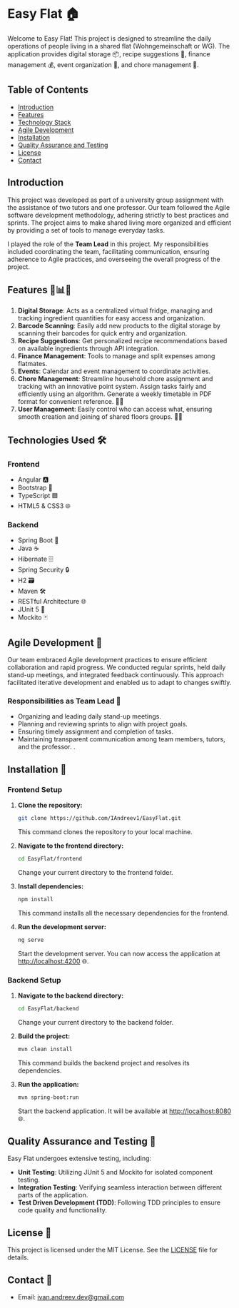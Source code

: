 # Easy Flat 🏠

Welcome to Easy Flat! This project is designed to streamline the daily operations of people living in a shared flat (Wohngemeinschaft or WG). The application provides digital storage 📦, recipe suggestions 🍲, finance management 💰, event organization 📅, and chore management 🧹. 


## Table of Contents

- [Introduction](#introduction)
- [Features](#features)
- [Technology Stack](#technology-stack)
- [Agile Development](#agile-development)
- [Installation](#Installation)
- [Quality Assurance and Testing](#Quality-assurance-and-testing)
- [License](#license)
- [Contact](#Contact)

## Introduction

This project was developed as part of a university group assignment with the assistance of two tutors and one professor. Our team followed the Agile software development methodology, adhering strictly to best practices and sprints. The project aims to make shared living more organized and efficient by providing a set of tools to manage everyday tasks.

I played the role of the **Team Lead** in this project. My responsibilities included coordinating the team, facilitating communication, ensuring adherence to Agile practices, and overseeing the overall progress of the project.

## Features 🛒📊📅

1. **Digital Storage**: Acts as a centralized virtual fridge, managing and tracking ingredient quantities for easy access and organization.
2. **Barcode Scanning**: Easily add new products to the digital storage by scanning their barcodes for quick entry and organization.
3. **Recipe Suggestions**: Get personalized recipe recommendations based on available ingredients through API integration.
4. **Finance Management**: Tools to manage and split expenses among flatmates.
5. **Events**: Calendar and event management to coordinate activities.
6. **Chore Management**: Streamline household chore assignment and tracking with an innovative point system. Assign tasks fairly and efficiently using an algorithm. Generate a weekly timetable in PDF format for convenient reference. 🧹📅
7. **User Management**: Easily control who can access what, ensuring smooth creation and joining of shared floors groups. 🔐👥


## Technologies Used 🛠️

### Frontend
- Angular 🅰️
- Bootstrap 📱
- TypeScript 🟦
- HTML5 & CSS3 🌐

### Backend
- Spring Boot 🌱
- Java ☕
- Hibernate 🗄️
- Spring Security 🔒
- H2 🗃️
- Maven 🛠️
- RESTful Architecture 🌐
- JUnit 5 🧪
- Mockito 🃏

## Agile Development 🔄

Our team embraced Agile development practices to ensure efficient collaboration and rapid progress. We conducted regular sprints, held daily stand-up meetings, and integrated feedback continuously. This approach facilitated iterative development and enabled us to adapt to changes swiftly.

### Responsibilities as Team Lead 🚀

- Organizing and leading daily stand-up meetings.
- Planning and reviewing sprints to align with project goals.
- Ensuring timely assignment and completion of tasks.
- Maintaining transparent communication among team members, tutors, and the professor.
.

## Installation 🚀

### Frontend Setup
1. **Clone the repository:**
    ```bash
    git clone https://github.com/IAndreev1/EasyFlat.git
    ```
   This command clones the repository to your local machine.

2. **Navigate to the frontend directory:**
    ```bash
    cd EasyFlat/frontend
    ```
   Change your current directory to the frontend folder.

3. **Install dependencies:**
    ```bash
    npm install
    ```
   This command installs all the necessary dependencies for the frontend.

4. **Run the development server:**
    ```bash
    ng serve
    ```
   Start the development server. You can now access the application at [http://localhost:4200](http://localhost:4200) 🌐.

### Backend Setup
1. **Navigate to the backend directory:**
    ```bash
    cd EasyFlat/backend
    ```
   Change your current directory to the backend folder.


3. **Build the project:**
    ```bash
    mvn clean install
    ```
   This command builds the backend project and resolves its dependencies.

4. **Run the application:**
    ```bash
    mvn spring-boot:run
    ```
   Start the backend application. It will be available at [http://localhost:8080](http://localhost:8080) 🌐.

## Quality Assurance and Testing 🧪

Easy Flat undergoes extensive testing, including:

- **Unit Testing**: Utilizing JUnit 5 and Mockito for isolated component testing.
- **Integration Testing**: Verifying seamless interaction between different parts of the application.
- **Test Driven Development (TDD)**: Following TDD principles to ensure code quality and functionality.

## License 📄
This project is licensed under the MIT License. See the [LICENSE](LICENSE) file for details.

## Contact 📧
- Email: [ivan.andreev.dev@gmail.com](mailto:ivan.andreev.dev@gmail.com)

